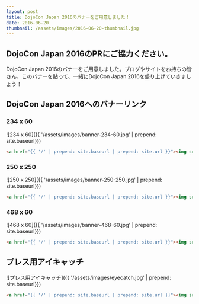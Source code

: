 ```yaml
---
layout: post
title: DojoCon Japan 2016のバナーをご用意しました！
date: 2016-06-20
thumbnail: /assets/images/2016-06-20-thumbnail.jpg
---
```

## DojoCon Japan 2016のPRにご協力ください。
DojoCon Japan 2016のバナーをご用意しました。ブログやサイトをお持ちの皆さん、このバナーを貼って、一緒にDojoCon Japan 2016を盛り上げていきましょう！

## DojoCon Japan 2016へのバナーリンク

### 234 x 60
![234 x 60]({{ '/assets/images/banner-234-60.jpg' | prepend: site.baseurl}})

```html
<a href="{{ '/' | prepend: site.baseurl | prepend: site.url }}"><img src="{{ '/assets/images/banner-234-60.jpg' | prepend: site.baseurl | prepend: site.url }}" alt="DojoCon Japan 2016"></a>
```

### 250 x 250
![250 x 250]({{ '/assets/images/banner-250-250.jpg' | prepend: site.baseurl}})

```html
<a href="{{ '/' | prepend: site.baseurl | prepend: site.url }}"><img src="{{ '/assets/images/banner-250-250.jpg' | prepend: site.baseurl | prepend: site.url }}" alt="DojoCon Japan 2016"></a>
```

### 468 x 60
![468 x 60]({{ '/assets/images/banner-468-60.jpg' | prepend: site.baseurl}})

```html
<a href="{{ '/' | prepend: site.baseurl | prepend: site.url }}"><img src="{{ '/assets/images/banner-468-60.jpg' | prepend: site.baseurl | prepend: site.url }}" alt="DojoCon Japan 2016"></a>
```

## プレス用アイキャッチ
![プレス用アイキャッチ]({{ '/assets/images/eyecatch.jpg' | prepend: site.baseurl}})

```html
<a href="{{ '/' | prepend: site.baseurl | prepend: site.url }}"><img src="{{ '/assets/images/eyecatch.jpg' | prepend: site.baseurl | prepend: site.url }}" alt="DojoCon Japan 2016"></a>
```
